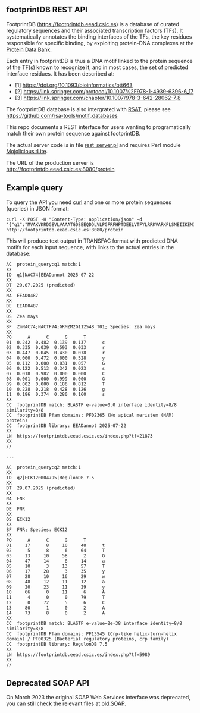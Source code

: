 
## footprintDB REST API

FootprintDB (https://footprintdb.eead.csic.es) is a database of curated regulatory sequences and their associated transcription factors (TFs).
It systematically annotates the binding interfaces of the TFs, the key residues responsible for specific binding, by exploiting protein-DNA 
complexes at the [Protein Data Bank](https://www.rcsb.org).

Each entry in footprintDB is thus a DNA motif linked to the protein sequence of the TF(s) known to recognize it, and in most cases, 
the set of predicted interface residues. It has been described at:

* [1] https://doi.org/10.1093/bioinformatics/btt663
* [2] https://link.springer.com/protocol/10.1007%2F978-1-4939-6396-6_17
* [3] https://link.springer.com/chapter/10.1007/978-3-642-28062-7_8

The footprintDB database is also intergrated with [RSAT](rsat.eu), please see https://github.com/rsa-tools/motif_databases

This repo documents a REST interface for users wanting to programatically match their own protein sequence against footprintDB.

The actual server code is in file [rest_server.pl](./rest_server.pl) and requires Perl module 
[Mojolicious::Lite](https://metacpan.org/pod/Mojolicious::Lite).

The URL of the production server is http://footprintdb.eead.csic.es:8080/protein 

## Example query

To query the API you need [curl](https://curl.se) and one or more protein sequences (queries) in JSON format:

    curl -X POST -H "Content-Type: application/json" -d '{"q1":"MVAKVKRDGEVLVAAATGDSEEQDDLVLPGFRFHPTDEELVTFYLRRKVARKPLSMEIIKEMDIYKHDPWDLPKASTVGGEKEWYFFCLRGRKYRNSIRPNRVTGSGFWKATGIDRPIYPAAAGESVGLKKSLVYYRGSAGKGAKTDWMMHEFRLPPAASSPSTQEAVEVWTICRIFKRNIAYKKRQPAGSNAPPPPLAESSSNTGSFESGGGGDDGEYMNCLPVPVPATAAVVPRQQHRIGSMLNGGGVTASGSSFFREVGVHGQQFQGHWLNRFAAPEIERKPQLLGSSAMTIAFHQNDQTAATNECYKDGHWDEIARFMEVNDPTVLYDCRYA","q2":"IYNLSRRFAQRGFSPREFRLTMTRGDIGNYLGLTVETISRLLGRFQKSGMLAVKGKYITIEN"}' http://footprintdb.eead.csic.es:8080/protein

This will produce text output in TRANSFAC format with predicted DNA motifs for each input sequence, with links to the actual entries in the database:

    AC  protein_query:q1 match:1
    XX
    ID  q1|NAC74|EEADannot 2025-07-22
    XX
    DT  29.07.2025 (predicted)
    XX
    NA  EEAD0487
    XX
    DE  EEAD0487
    XX
    OS  Zea mays
    XX
    BF  ZmNAC74;NACTF74;GRMZM2G112548_T01; Species: Zea mays
    XX
    PO      A      C      G      T
    01  0.242  0.482  0.139  0.137      c
    02  0.335  0.039  0.593  0.033      r
    03  0.447  0.045  0.430  0.078      r
    04  0.000  0.472  0.000  0.528      y
    05  0.112  0.000  0.831  0.057      G
    06  0.122  0.513  0.342  0.023      s
    07  0.018  0.982  0.000  0.000      C
    08  0.001  0.000  0.999  0.000      G
    09  0.002  0.000  0.186  0.812      T
    10  0.228  0.218  0.428  0.126      g
    11  0.186  0.374  0.280  0.160      s
    XX
    CC  footprintDB match: BLASTP e-value=0.0 interface identity=8/8 similarity=8/8
    CC  footprintDB Pfam domains: PF02365 (No apical meristem (NAM) protein)
    CC  footprintDB library: EEADannot 2025-07-22
    XX
    LN  https://footprintdb.eead.csic.es/index.php?tf=21873
    XX
    //
    
    ...

    AC  protein_query:q2 match:1
    XX
    ID  q2|ECK120004795|RegulonDB 7.5
    XX
    DT  29.07.2025 (predicted)
    XX
    NA  FNR
    XX
    DE  FNR
    XX
    OS  ECK12
    XX
    BF  FNR; Species: ECK12
    XX
    PO      A      C      G      T
    01     17      8     10     48      t
    02      5      8      6     64      T
    03     13     10     58      2      G
    04     47     14      8     14      a
    05     10      3     13     57      T
    06     17     28      3     35      y
    07     28     10     16     29      w
    08     48     12     11     12      a
    09     20     23     11     29      y
    10     66      0     11      6      A
    11      4      0      0     79      T
    12      0     72      5      6      C
    13     80      1      0      2      A
    14     73      8      0      2      A
    XX
    CC  footprintDB match: BLASTP e-value=2e-38 interface identity=8/8 similarity=8/8
    CC  footprintDB Pfam domains: PF13545 (Crp-like helix-turn-helix domain) / PF00325 (Bacterial regulatory proteins, crp family)
    CC  footprintDB library: RegulonDB 7.5
    XX
    LN  https://footprintdb.eead.csic.es/index.php?tf=5989
    XX
    //


## Deprecated SOAP API

On March 2023 the original SOAP Web Services interface was deprecated, you can still check the relevant files at [old.SOAP](./old.SOAP).
